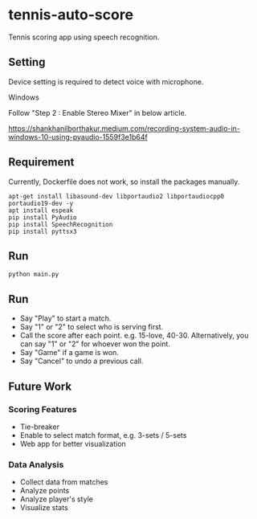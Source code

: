 # tennis-auto-score

Tennis scoring app using speech recognition.

## Setting
Device setting is required to detect voice with microphone.

Windows

Follow "Step 2 : Enable Stereo Mixer" in below article.

https://shankhanilborthakur.medium.com/recording-system-audio-in-windows-10-using-pyaudio-1559f3e1b64f

## Requirement
Currently, Dockerfile does not work, so install the packages manually.
```shell
apt-get install libasound-dev libportaudio2 libportaudiocpp0 portaudio19-dev -y
apt install espeak
pip install PyAudio
pip install SpeechRecognition
pip install pyttsx3
```

## Run

```shell
python main.py
```

## Run
- Say "Play" to start a match.
- Say "1" or "2" to select who is serving first.
- Call the score after each point. e.g. 15-love, 40-30. Alternatively, you can say "1" or "2" for whoever won the point.
- Say "Game" if a game is won.
- Say "Cancel" to undo a previous call.

## Future Work
### Scoring Features
- Tie-breaker
- Enable to select match format, e.g. 3-sets / 5-sets
- Web app for better visualization

### Data Analysis
- Collect data from matches
- Analyze points
- Analyze player's style
- Visualize stats
